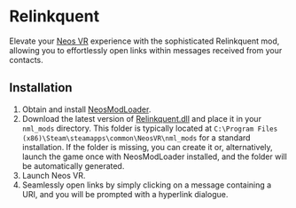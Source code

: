 # Relinkquent

Elevate your [Neos VR](https://neos.com/) experience with the sophisticated Relinkquent mod, allowing you to effortlessly open links within messages received from your contacts.

## Installation
1. Obtain and install [NeosModLoader](https://github.com/zkxs/NeosModLoader).
1. Download the latest version of [Relinkquent.dll](https://github.com/DoubleStyx/Relinkquent/releases/latest/download/Relinkquent.dll) and place it in your `nml_mods` directory. This folder is typically located at `C:\Program Files (x86)\Steam\steamapps\common\NeosVR\nml_mods` for a standard installation. If the folder is missing, you can create it or, alternatively, launch the game once with NeosModLoader installed, and the folder will be automatically generated.
1. Launch Neos VR.
1. Seamlessly open links by simply clicking on a message containing a URI, and you will be prompted with a hyperlink dialogue.

